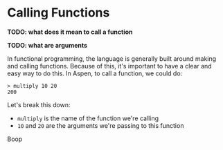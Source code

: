 # Calling Functions

**TODO: what does it mean to call a function**

**TODO: what are arguments**

In functional programming, the language is generally built around making and calling functions. Because of this, it's important to have a clear and easy way to do this. In Aspen, to call a function, we could do:

```text
> multiply 10 20
200
```

Let's break this down:

* `multiply` is the name of the function we're calling
* `10` and `20` are the arguments we're passing to this function

Boop



